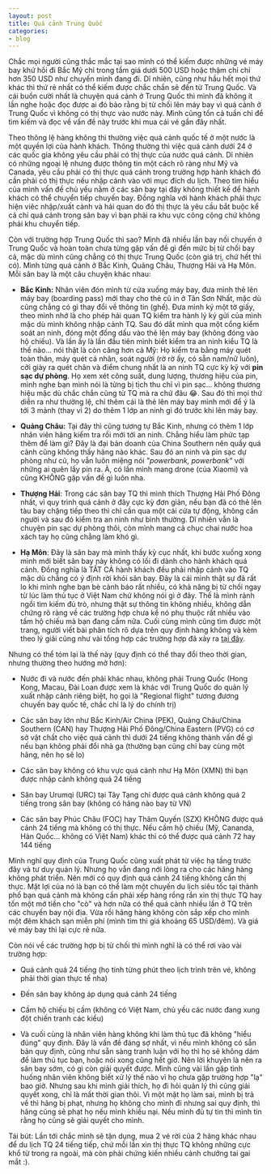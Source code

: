 ```yaml
---
layout: post
title: Quá cảnh Trung Quốc
categories:
- blog
---
```


Chắc mọi người cũng thắc mắc tại sao mình có thể kiếm được những vé máy bay khứ hồi đi Bắc Mỹ chỉ trong tầm giá dưới 500 USD hoặc thậm chí chỉ hơn 350 USD như chuyến mình đang đi. Dĩ nhiên, cũng như hầu hết mọi thứ khác thì thứ rẻ nhất có thể kiếm được chắc chắn sẽ đến từ Trung Quốc. Và cái buồn cười nhất là chuyện quá cảnh ở Trung Quốc thì mình đã không ít lần nghe hoặc đọc được ai đó bảo rằng bị từ chối lên máy bay vì quá cảnh ở Trung Quốc vì không có thị thực vào nước này. Mình cũng tốn cả tuần chỉ để tìm kiếm và đọc về vấn đề này trước khi mua cái vé gần đây nhất. 

Theo thông lệ hàng không thì thường việc quá cảnh quốc tế ở một nước là một quyền lợi của hành khách. Thông thường thì việc quá cảnh dưới 24 ở các quốc gia không yêu cầu phải có thị thực của nước quá cảnh. Dĩ nhiên có những ngoại lệ nhưng được thông tin một cách rõ ràng như Mỹ và Canada, yêu cầu phải có thị thực quá cảnh trong trường hợp hành khách đó cần phải có thị thực nếu nhập cảnh vào với mục đích du lịch. Theo tìm hiểu của mình vấn đề chủ yếu nằm ở các sân bay tại đây không thiết kế để hành khách có thể chuyển tiếp chuyến bay. Đồng nghĩa với hành khách phải thực hiện viêc nhập/xuất cảnh và hải quan do đó thị thực là yêu cầu bắt buộc kể cả chỉ quá cảnh trong sân bay vì bạn phải ra khu vực công cộng chứ không phải khu chuyển tiếp.

Còn với trường hợp Trung Quốc thì sao? Mình đã nhiều lần bay nối chuyến ở Trung Quốc và hoàn toàn chưa từng gặp vấn đề gì đến mức bị từ chối bay cả, mặc dù mình cũng chẳng có thị thực Trung Quốc (còn giá trị, chứ hết thì có). Mình từng quá cảnh ở Bắc Kinh, Quảng Châu, Thượng Hải và Hạ Môn. Mỗi sân bay là một câu chuyện khác nhau:

- **Bắc Kinh:** Nhân viên đón mình từ cửa xuống máy bay, đưa mình thẻ lên máy bay (boarding pass) mới thay cho thẻ cũ in ở Tân Sơn Nhất, mặc dù cũng chẳng có gì thay đổi về thông tin (ghế). Đưa mình ký một tờ giấy, theo mình nhớ là cho phép hải quan TQ kiểm tra hành lý ký gửi của mình mặc dù mình không nhập cảnh TQ. Sau đó dắt mình qua một cổng kiểm soát an ninh, đóng một đống dấu vào thẻ lên máy bay (không đóng vào hộ chiếu). Và lần ấy là lần đầu tiên mình biết kiểm tra an ninh kiểu TQ là thế nào... nói thật là còn căng hơn cả Mỹ: Họ kiểm tra bằng máy quét toàn thân, máy quét cá nhân, soát người (rờ rờ ấy, có sẵn nam/nữ luôn), cởi giày ra quét chân và điểm chung nhất là an ninh TQ cực kỳ kỹ với **pin sạc dự phòng**. Họ xem xét công suất, dung lượng, thương hiệu của pin, mình nghe bạn mình nói là từng bị tịch thu chỉ vì pin sạc... không thương hiệu mặc dù chắc chắn cũng từ TQ mà ra chứ đâu 😂. Sau đó thì mọi thứ diễn ra như thường lệ, chỉ thêm cái là thẻ lên máy bay mình mới để ý là tới 3 mảnh (thay vì 2) do thêm 1 lớp an ninh gì đó trước khi lên máy bay.

- **Quảng Châu:** Tại đây thì cũng tương tự Bắc Kinh, nhưng có thêm 1 lớp nhân viên hãng kiểm tra rồi mới tới an ninh. Chẳng hiểu làm phức tạp thêm để làm gì? Đây là đại bản doanh của China Southern nên quầy quá cảnh cũng không thấy hãng nào khác. Sau đó an ninh và pin sạc dự phòng như cũ, họ vẫn luôn miệng nói *"powerbank, powerbank"* với những ai quên lấy pin ra. À, có lần mình mang drone (của Xiaomi) và cũng KHÔNG gặp vấn đề gì luôn nha.

- **Thượng Hải**: Trong các sân bay TQ thì mình thích Thượng Hải Phố Đông nhất, vì quy trình quá cảnh ở đây cực kỳ đơn giản, nếu bạn đã có thẻ lên tàu bay chặng tiếp theo thì chỉ cần qua một cái cửa tự động, không cần người và sau đó kiểm tra an ninh như bình thường. Dĩ nhiên vẫn là chuyện pin sạc dự phòng thôi, còn mình mang cả chục chai nước hoa xách tay họ cũng chẳng làm khó gì.

- **Hạ Môn**: Đây là sân bay mà mình thấy kỳ cục nhất, khi bước xuống xong mình mới biết sân bay này không có lối đi dành cho hành khách quá cảnh. Đồng nghĩa là TẤT CẢ hành khách đều phải nhập cảnh vào TQ mặc dù chẳng có ý định rời khỏi sân bay. Đây là cái mình thật sự đã rất lo khi mình nghe bạn bè cảnh báo rất nhiều, có khả năng bị từ chối ngay từ lúc làm thủ tục ở Việt Nam chứ không nói gì ở đây. Thế là mình rảnh ngồi tìm kiếm đủ trò, nhưng thật sự thông tin không nhiều, không dẫn chứng rõ ràng về các trường hợp chưa kể nó phụ thuộc rất nhiều vào tấm hộ chiếu mà bạn đang cầm nữa. Cuối cùng mình cũng tìm được một trang, người viết bài phân tích rõ dựa trên quy định hàng không và kèm theo lý giải cũng như vài tổng hợp các trường hợp đã xảy ra [tại đây](https://www.flyertalk.com/forum/china/708095-china-24-72-144-hour-transit-without-visa-twov-rules-master-thread-6.html).

Nhưng có thể tóm lại là thế này (quy định có thể thay đổi theo thời gian, nhưng thường theo hướng mở hơn):

- Nước đi và nước đến phải khác nhau, không phải Trung Quốc (Hong Kong, Macau, Đài Loan được xem là khác với Trung Quốc do quản lý xuất nhập cảnh riêng biệt, họ gọi là "Regional flight" tương đương chuyến bay quốc tế, chắc chỉ là lý do chính trị)

- Các sân bay lớn như Bắc Kinh/Air China (PEK), Quảng Châu/China Southern (CAN) hay Thượng Hải Phố Đông/China Eastern (PVG) có cơ sở vật chất cho việc quá cảnh thì dưới 24 tiếng không thành vấn đề gì nếu bạn không phải đổi nhà ga (thường bạn cũng chỉ bay cùng một hãng, nên họ sẽ lo)

- Các sân bay không có khu vực quá cảnh như Hạ Môn (XMN) thì bạn được nhập cảnh không quá 24 tiếng

- Sân bay Urumqi (URC) tại Tây Tạng chỉ được quá cảnh không quá 2 tiếng trong sân bay (không có hãng nào bay từ VN)

- Các sân bay Phúc Châu (FOC) hay Thâm Quyến (SZX) KHÔNG được quá cảnh 24 tiếng mà không có thị thực. Nếu cầm hộ chiếu (Mỹ, Cananda, Hàn Quốc... không có Việt Nam) khác thì có thể được quá cảnh 72 hay 144 tiếng

Mình nghĩ quy định của Trung Quốc cũng xuất phát từ việc hạ tầng trước đây và tư duy quản lý. Nhưng họ vẫn đang nới lỏng ra cho các hãng hàng không phát triển. Nên mới có quy định quá cảnh 24 tiếng không cần thị thực. Mặt lợi của nó là bạn có thể làm một chuyến du lịch siêu tốc tại thành phố bạn quá cảnh mà không cần phải xếp hàng rồng rắn xin thị thực TQ hay tốn một mớ tiền cho "cò" và hơn nữa có thể quá cảnh nhiều lần ở TQ trên các chuyến bay nội địa. Vừa rồi hãng hàng không còn sắp xếp cho mình một đêm khách sạn miễn phí (mình tìm thì giá khoảng 65 USD/đêm). Và giá vé máy bay thì lại cực rẻ nữa.

Còn nói về các trường hợp bị từ chối thì mình nghĩ là có thể rơi vào vài trường hợp:

- Quá cảnh quá 24 tiếng (họ tính từng phút theo lịch trình trên vé, không phải thời gian thực tế nha)

- Đến sân bay không áp dụng quá cảnh 24 tiếng

- Cầm hộ chiếu bị cấm (không có Việt Nam, chủ yếu các nước đang xung đột chiến tranh các kiểu)

- Và cuối cùng là nhân viên hàng không khi làm thủ tục đã không "hiểu đúng" quy định. Đây là vấn đề đáng sợ nhất, vì nếu mình không có sẵn bản quy định, cũng như sẵn sàng tranh luận với họ thì họ sẽ không dám để làm thủ tục bạn, hoặc nói xong cũng hết giờ. Nên lời khuyên là nên ra sân bay sớm, có gì còn giải quyết được. Mình cũng vài lần gặp tình huống nhân viên không biết xử lý thế nào vì họ chưa gặp trường hợp "lạ" bao giờ. Nhưng sau khi mình giải thích, họ đi hỏi quản lý thì cũng giải quyết xong, chỉ là mất thời gian thôi. Vì một mặt họ làm sai, mình bị trả về thì hãng bị phạt, nhưng họ không cho mình đi nhưng sai quy định, thì hãng cũng sẽ phạt họ nếu mình khiếu nại. Nếu mình đủ tự tin thì mình tin rằng họ cũng sẽ giải quyết cho mình. 

Tái bút: Lần tới chắc mình sẽ tận dụng, mua 2 vé rời của 2 hãng khác nhau để du lịch TQ 24 tiếng tiếp, chứ mỗi lần xin thị thực TQ không những cực khổ từ trong ra ngoài, mà còn phải chứng kiến nhiều cảnh chướng tai gai mắt :).
